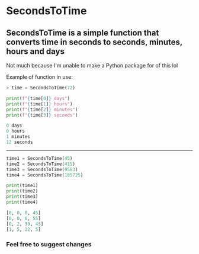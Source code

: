 # SecondsToTime
## SecondsToTime is a simple function that converts time in seconds to seconds, minutes, hours and days
Not much because I'm unable to make a Python package for of this lol

Example of function in use:
```py
> time = SecondsToTime(72)

print(f"{time[0]} days")
print(f"{time[1]} hours")
print(f"{time[2]} minutes")
print(f"{time[3]} seconds")
```
```py
0 days
0 hours
1 minutes
12 seconds
```
---
```py
time1 = SecondsToTime(45)
time2 = SecondsToTime(415)
time3 = SecondsToTime(9583)
time4 = SecondsToTime(105725)

print(time1)
print(time2)
print(time3)
print(time4)
```
```py
[0, 0, 0, 45]
[0, 0, 6, 55]
[0, 2, 39, 43]
[1, 5, 22, 5]
```

### Feel free to suggest changes
